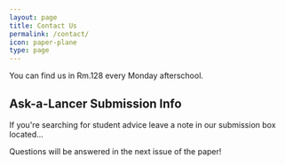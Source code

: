 ```yaml
---
layout: page
title: Contact Us
permalink: /contact/
icon: paper-plane
type: page
---
```



You can find us in Rm.128 every Monday afterschool.

## Ask-a-Lancer Submission Info
If you're searching for student advice leave a note in our submission box located...

Questions will be answered in the next issue of the paper!
